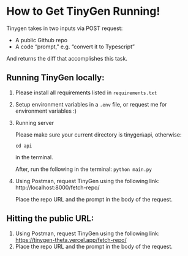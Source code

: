 # How to Get TinyGen Running!

Tinygen takes in two inputs via POST request:
- A public Github repo
- A code “prompt,” e.g. “convert it to Typescript”

And returns the diff that accomplishes this task.

## Running TinyGen locally: 
1. Please install all requirements listed in `requirements.txt`

2. Setup environment variables in a `.env` file, or request me for environment variables :)

3. Running server

   Please make sure your current directory is tinygen\api, otherwise:
   
   `cd api`
   
   in the terminal.

   After, run the following in the terminal: 
   `python main.py`

5. Using Postman, request TinyGen using the following link:
   http://localhost:8000/fetch-repo/

   Place the repo URL and the prompt in the body of the request. 

## Hitting the public URL: 
1. Using Postman, request TinyGen using the following link: https://tinygen-theta.vercel.app/fetch-repo/
2. Place the repo URL and the prompt in the body of the request. 

